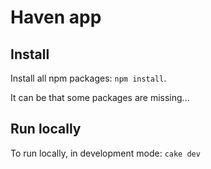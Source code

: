 # Haven app

## Install
Install all npm packages: `npm install`.

It can be that some packages are missing...

## Run locally
To run locally, in development mode: `cake dev`